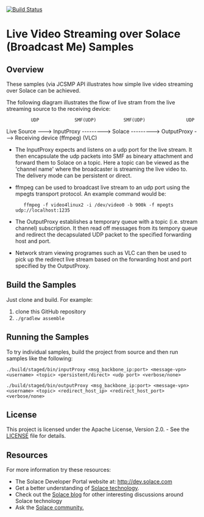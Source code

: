 [![Build Status](https://travis-ci.org/SolaceSamples/solace-samples-java.svg?branch=master)](https://travis-ci.org/SolaceSamples/solace-samples-java)

# Live Video Streaming over Solace (Broadcast Me) Samples
## Overview

These samples (via JCSMP API illustrates how simple live video streaming over Solace can be achieved. 

The following diagram illustrates the flow of live stram from the live streaming source to the receiving device:

             UDP             SMF(UDP)          SMF(UDP)               UDP
Live Source  ---> InputProxy ---------> Solace ---------> OutputProxy ---> Receiving device
(ffmpeg)                                                                   (VLC)

- The InputProxy expects and listens on a udp port for the live stream. It then encapsulate the udp packets into SMF as 
bineary attachment and forward them to Solace on a topic.  Here a topic can be viewed as the 'channel name' where the 
broadcaster is streaming the live video to. The delivery mode can be persistent or direct.

- ffmpeg can be used to broadcast live stream to an udp port using the mpegts transport protocol. An example command would be:

         ffmpeg -f video4linux2 -i /dev/video0 -b 900k -f mpegts udp://localhost:1235

- The OutputProxy establishes a temporary queue with a topic (i.e. stream channel) subscription.  It then read off messages 
from its tempory queue and redirect the decapsulated UDP packet to the specified forwarding host and port.

- Network stram viewing programes such as VLC can then be used to pick up the redirect live stream based on the forwarding 
host and port specified by the OutputProxy.


## Build the Samples

Just clone and build. For example:

  1. clone this GitHub repository
  1. `./gradlew assemble`


## Running the Samples

To try individual samples, build the project from source and then run samples like the following:

    ./build/staged/bin/inputProxy <msg_backbone_ip:port> <message-vpn> <username> <topic> <persistent/direct> <udp port> <verbose/none>

    ./build/staged/bin/outputProxy <msg_backbone_ip:port> <message-vpn> <username> <topic> <redirect_host_ip> <redirect_host_port> <verbose/none>


## License

This project is licensed under the Apache License, Version 2.0. - See the [LICENSE](LICENSE) file for details.


## Resources

For more information try these resources:

- The Solace Developer Portal website at: http://dev.solace.com
- Get a better understanding of [Solace technology](http://dev.solace.com/tech/).
- Check out the [Solace blog](http://dev.solace.com/blog/) for other interesting discussions around Solace technology
- Ask the [Solace community.](http://dev.solace.com/community/)
